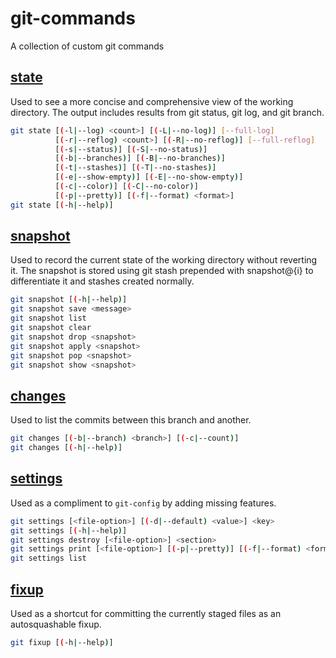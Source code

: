 # git-commands

A collection of custom git commands

## [state](http://htmlpreview.github.io/?https://raw.githubusercontent.com/Brickstertwo/git-commands/master/man/man1/git-state.1.html)

Used to see a more concise and comprehensive view of the working directory. The output includes results from git status, git log, and git branch.

```bash
git state [(-l|--log) <count>] [(-L|--no-log)] [--full-log]
          [(-r|--reflog) <count>] [(-R|--no-reflog)] [--full-reflog]
          [(-s|--status)] [(-S|--no-status)]
          [(-b|--branches)] [(-B|--no-branches)]
          [(-t|--stashes)] [(-T|--no-stashes)]
          [(-e|--show-empty)] [(-E|--no-show-empty)]
          [(-c|--color)] [(-C|--no-color)]
          [(-p|--pretty)] [(-f|--format) <format>]
git state [(-h|--help)]
```

## [snapshot](http://htmlpreview.github.io/?https://raw.githubusercontent.com/Brickstertwo/git-commands/master/man/man1/git-snapshot.1.html)

Used to record the current state of the working directory without reverting it. The snapshot is stored using git stash prepended with snapshot@{i} to differentiate it and stashes created normally.

```bash
git snapshot [(-h|--help)]
git snapshot save <message>
git snapshot list
git snapshot clear
git snapshot drop <snapshot>
git snapshot apply <snapshot>
git snapshot pop <snapshot>
git snapshot show <snapshot>
```

## [changes](http://htmlpreview.github.io/?https://raw.githubusercontent.com/Brickstertwo/git-commands/master/man/man1/git-changes.1.html)

Used to list the commits between this branch and another.

```bash
git changes [(-b|--branch) <branch>] [(-c|--count)]
git changes [(-h|--help)]
```

## [settings](http://htmlpreview.github.io/?https://raw.githubusercontent.com/Brickstertwo/git-commands/master/man/man1/git-settings.1.html)

Used as a compliment to `git-config` by adding missing features.

```bash
git settings [<file-option>] [(-d|--default) <value>] <key>
git settings [(-h|--help)]
git settings destroy [<file-option>] <section>
git settings print [<file-option>] [(-p|--pretty)] [(-f|--format) <format>] [(-c|--count)] <section>
git settings list
```

## [fixup](http://htmlpreview.github.io/?https://raw.githubusercontent.com/Brickstertwo/git-commands/master/man/man1/git-fixup.1.html)

Used as a shortcut for committing the currently staged files as an autosquashable fixup.

```bash
git fixup [(-h|--help)]
```
